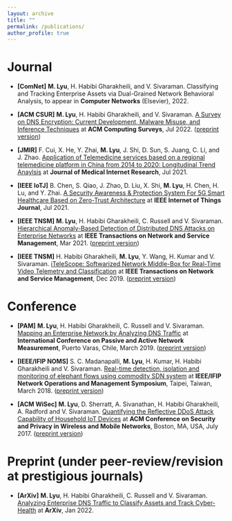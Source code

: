 ```yaml
---
layout: archive
title: ""
permalink: /publications/
author_profile: true
---
```


<!-- Publications
======
  <ul>{% for post in site.publications %}
    {% include archive-single-cv.html %}
  {% endfor %}</ul> -->

Journal
======
* **[ComNet]** **M. Lyu**, H. Habibi Gharakheili, and V. Sivaraman. Classifying and Tracking Enterprise Assets via
Dual-Grained Network Behavioral Analysis, to appear in **Computer Networks** (Elsevier), 2022.

* **[ACM CSUR]** **M. Lyu**, H. Habibi Gharakheili, and V. Sivaraman. [A Survey on DNS Encryption: Current
Development, Malware Misuse, and Inference Techniques](https://dl.acm.org/doi/abs/10.1145/3547331) at **ACM Computing Surveys**, Jul 2022. ([preprint version](https://www.researchgate.net/profile/Minzhao-Lyu/publication/357587121_A_Survey_on_DNS_Encryption_Current_Development_Malware_Misuse_and_Inference_Techniques/links/61ee10f0dafcdb25fd48b7a8/A-Survey-on-DNS-Encryption-Current-Development-Malware-Misuse-and-Inference-Techniques.pdf))

* **[JMIR]** F. Cui, X. He, Y. Zhai, **M. Lyu**, J. Shi, D. Sun, S. Juang, C. Li, and J. Zhao. [Application of Telemedicine services based on a regional telemedicine platform in China from 2014 to 2020: Longitudinal Trend Anaylsis](https://www.jmir.org/2021/7/e28009/) at **Journal of Medical Internet Research**, Jul 2021.

* **[IEEE IoTJ]** B. Chen, S. Qiao, J. Zhao, D. Liu, X. Shi, **M. Lyu**, H. Chen, H. Lu, and Y. Zhai. [A Security Awareness & Protection System For 5G Smart Healthcare Based on Zero-Trust Architecture](https://ieeexplore.ieee.org/abstract/document/9273056) at **IEEE Internet of Things Journal**, Jul 2021.

* **[IEEE TNSM]** **M. Lyu**, H. Habibi Gharakheili, C. Russell and V. Sivaraman. [Hierarchical Anomaly-Based Detection of Distributed DNS Attacks on Enterprise Networks](https://ieeexplore.ieee.org/abstract/document/9316919) at **IEEE Transactions on Network and Service Management**, Mar 2021. ([preprint version](http://www2.ee.unsw.edu.au/~vijay/pubs/jrnl/21tnsmDNSAtk.pdf))

* **[IEEE TNSM]** H. Habibi Gharakheili, **M. Lyu**, Y. Wang, H. Kumar and V. Sivaraman. [iTeleScope: Softwarized Network Middle-Box for Real-Time Video Telemetry and Classification](https://ieeexplore.ieee.org/abstract/document/9316919) at **IEEE Transactions on Network and Service Management**, Dec 2019. ([preprint version](http://www2.ee.unsw.edu.au/~vijay/pubs/jrnl/19TNSMtelescope.pdf))

Conference
======
* **[PAM]** **M. Lyu**, H. Habibi Gharakheili, C. Russell and V. Sivaraman. [Mapping an Enterprise Network by Analyzing DNS Traffic](https://link.springer.com/chapter/10.1007/978-3-030-15986-3_9) at **International Conference on Passive and Active Network Measurement**, Puerto Varas, Chile, March 2019. ([preprint version](http://www2.ee.unsw.edu.au/~vijay/pubs/conf/19pam.pdf))

* **[IEEE/IFIP NOMS]** S. C. Madanapalli, **M. Lyu**, H. Kumar, H. Habibi Gharakheili and V. Sivaraman. [Real-time detection, isolation and monitoring of elephant flows using commodity SDN system](https://ieeexplore.ieee.org/abstract/document/8406200) at **IEEE/IFIP Network Operations and Management Symposium**, Taipei, Taiwan, March 2018. ([preprint version](http://www2.ee.unsw.edu.au/~vijay/pubs/conf/18noms.pdf))

* **[ACM WiSec]** **M. Lyu**, D. Sherratt, A. Sivanathan, H. Habibi Gharakheili, A. Radford and V. Sivaraman. [Quantifying the Reflective DDoS Attack Capability of Household IoT Devices](https://dl.acm.org/doi/abs/10.1145/3098243.3098264) at **ACM Conference on Security and Privacy in Wireless and Mobile Networks**, Boston, MA, USA, July 2017. ([preprint version](http://www2.ee.unsw.edu.au/~vijay/pubs/conf/17wisec.pdf))

Preprint (under peer-review/revision at prestigious journals)
========

* **[ArXiv]** **M. Lyu**, H. Habibi Gharakheili, C. Russell and V. Sivaraman. [Analyzing Enterprise DNS Traffic to Classify Assets and Track Cyber-Health](https://arxiv.org/abs/2201.07352) at **ArXiv**, Jan 2022.

